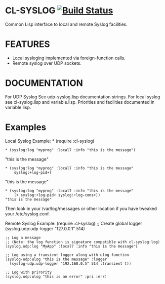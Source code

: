 # CL-SYSLOG [![Build Status](https://travis-ci.org/mmaul/cl-syslog.svg?branch=master)](https://travis-ci.org/mmaul/cl-syslog)

Common Lisp interface to local and remote Syslog facilities.

FEATURES
========
 * Local sysloging implemented via foreign-function calls.
 * Remote syslog over UDP sockets.

DOCUMENTATION
=============
For UDP Syslog See udp-syslog.lisp documentation strings.
For local syslog see cl-syslog.lisp and variable.lisp.
Priorities and facilities documented in variable.lisp.

Examples
========
Local Syslog Example:
    * (require :cl-syslog)
      
    * (syslog:log "myprog" :local7 :info "this is the message")
   "this is the message"

    * (syslog:log "myprog" :local7 :info "this is the message" 
        syslog:+log-pid+)
   "this is the message"

    * (syslog:log "myprog" :local7 :info "this is the message" 
        (+ syslog:+log-pid+ syslog:+log-cons+))
    "this is the message"
 
Then look in your /var/log/messages or other location if you have
tweaked your /etc/syslog.conf.

Remote Syslog Example:
    (require :cl-syslog)
    ;; Create global logger
    (syslog.udp:udp-logger "127.0.0.1" 514)

    ;; Log a message
    ;; (Note: the log function is signature compatible with cl-syslog:log)
    (syslog.udp:log "MyApp" :local7 :info "this is the message")

    ;; Log using a transient logger along with ulog function
    (syslog-udp:ulog "this is the message" :logger 
      (syslog-udp:udp-logger "192.168.0.5" 514 :transient t))

    ;; Log with prirority
    (syslog.udp:ulog "this is an error" :pri :err)


